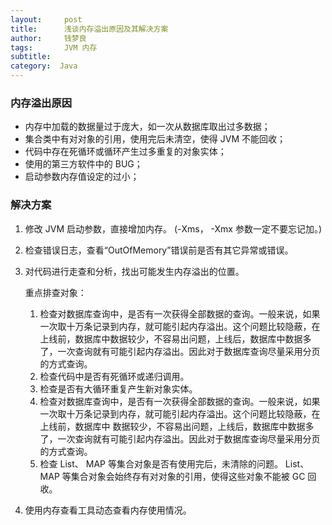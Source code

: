 ```yaml
---
layout:     post
title:      浅谈内存溢出原因及其解决方案
author:     钱梦良
tags: 		JVM 内存 
subtitle:   
category:  Java
---
```

### 内存溢出原因

- 内存中加载的数据量过于庞大，如一次从数据库取出过多数据； 
- 集合类中有对对象的引用，使用完后未清空，使得 JVM 不能回收；
- 代码中存在死循环或循环产生过多重复的对象实体； 
-  使用的第三方软件中的 BUG； 
- 启动参数内存值设定的过小； 

### 解决方案

1. 修改 JVM 启动参数，直接增加内存。 (-Xms， -Xmx 参数一定不要忘记加。) 

2. 检查错误日志，查看“OutOfMemory”错误前是否有其它异常或错误。 

3. 对代码进行走查和分析，找出可能发生内存溢出的位置。

     重点排查对象： 

   1. 检查对数据库查询中，是否有一次获得全部数据的查询。一般来说，如果一次取十万条记录到内存，就可能引起内存溢出。这个问题比较隐蔽，在上线前，数据库中数据较少，不容易出问题，上线后，数据库中数据多了，一次查询就有可能引起内存溢出。因此对于数据库查询尽量采用分页的方式查询。
   2. 检查代码中是否有死循环或递归调用。
   3. 检查是否有大循环重复产生新对象实体。
   4. 检查对数据库查询中，是否有一次获得全部数据的查询。一般来说，如果一次取十万条记录到内存，就可能引起内存溢出。这个问题比较隐蔽，在上线前，数据库中 数据较少，不容易出问题，上线后，数据库中数据多了，一次查询就有可能引起内存溢出。因此对于数据库查询尽量采用分页的方式查询。
   5.  检查 List、 MAP 等集合对象是否有使用完后，未清除的问题。 List、 MAP 等集合对象会始终存有对对象的引用，使得这些对象不能被 GC 回收。

4. 使用内存查看工具动态查看内存使用情况。 






